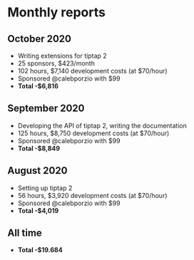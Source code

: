 # Monthly reports

## October 2020
* Writing extensions for tiptap 2
* 25 sponsors, $423/month
* 102 hours, $7,140 development costs (at $70/hour)
* Sponsored @calebporzio with $99
* **Total -$6,816**

## September 2020
* Developing the API of tiptap 2, writing the documentation
* 125 hours, $8,750 development costs (at $70/hour)
* Sponsored @calebporzio with $99
* **Total -$8,849**

## August 2020
* Setting up tiptap 2
* 56 hours, $3,920 development costs (at $70/hour)
* Sponsored @calebporzio with $99
* **Total -$4,019**

## All time

* **Total -$19.684**


